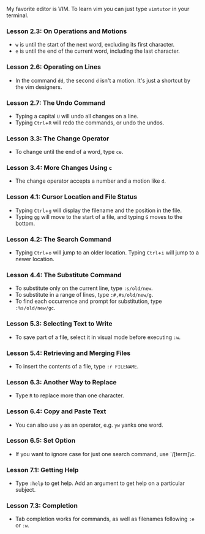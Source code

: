 My favorite editor is VIM.
To learn vim you can just type `vimtutor` in your terminal.

### Lesson 2.3: On Operations and Motions

- `w` is until the start of the next word, excluding its first character.
- `e` is until the end of the current word, including the last character.

### Lesson 2.6: Operating on Lines

- In the command `dd`, the second `d` isn't a motion. It's just a shortcut by the vim designers.

### Lesson 2.7: The Undo Command

- Typing a capital `U` will undo all changes on a line.
- Typing `Ctrl`+`R` will redo the commands, or undo the undos.

### Lesson 3.3: The Change Operator

- To change until the end of a word, type `ce`.

### Lesson 3.4: More Changes Using `c`

- The change operator accepts a number and a motion like `d`.

### Lesson 4.1: Cursor Location and File Status

- Typing `Ctrl`+`g` will display the filename and the position in the file.
- Typing `gg` will move to the start of a file, and typing `G` moves to the bottom.

### Lesson 4.2: The Search Command

- Typing `Ctrl`+`o` will jump to an older location. Typing `Ctrl`+`i` will jump to a newer location.

### Lesson 4.4: The Substitute Command

- To substitute only on the current line, type `:s/old/new`.
- To substitute in a range of lines, type `:#,#s/old/new/g`.
- To find each occurrence and prompt for substitution, type `:%s/old/new/gc`.

### Lesson 5.3: Selecting Text to Write

- To save part of a file, select it in visual mode before executing `:w`.

### Lesson 5.4: Retrieving and Merging Files

- To insert the contents of a file, type `:r FILENAME`.

### Lesson 6.3: Another Way to Replace

- Type `R` to replace more than one character.

### Lesson 6.4: Copy and Paste Text

- You can also use `y` as an operator, e.g. `yw` yanks one word.

### Lesson 6.5: Set Option

- If you want to ignore case for just one search command, use `/[term]\c.

### Lesson 7.1: Getting Help

- Type `:help` to get help. Add an argument to get help on a particular subject.

### Lesson 7.3: Completion

- Tab completion works for commands, as well as filenames following `:e` or `:w`.
